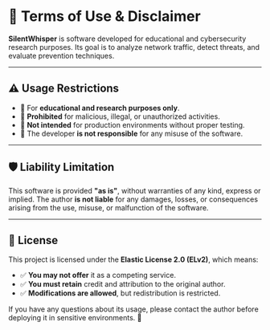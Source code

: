# 📜 Terms of Use & Disclaimer  

**SilentWhisper** is software developed for educational and cybersecurity research purposes. Its goal is to analyze network traffic, detect threats, and evaluate prevention techniques.  

---

## ⚠️ Usage Restrictions  

- 🔹 For **educational and research purposes only**.  
- 🔹 **Prohibited** for malicious, illegal, or unauthorized activities.  
- 🔹 **Not intended** for production environments without proper testing.  
- 🔹 The developer **is not responsible** for any misuse of the software.  

---

## 🛡️ Liability Limitation  

This software is provided **"as is"**, without warranties of any kind, express or implied. The author **is not liable** for any damages, losses, or consequences arising from the use, misuse, or malfunction of the software.  

---

## 📜 License  

This project is licensed under the **Elastic License 2.0 (ELv2)**, which means:  

- ✅ **You may not offer** it as a competing service.  
- ✅ **You must retain** credit and attribution to the original author.  
- ✅ **Modifications are allowed**, but redistribution is restricted.  

If you have any questions about its usage, please contact the author before deploying it in sensitive environments. 🚀